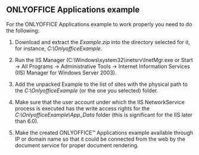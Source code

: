 ## ONLYOFFICE Applications example

For the ONLYOFFICE Applications example to work properly you need to do the following:

1. Download and extract the *Example.zip* into the directory selected for it, for instance, *C:\OnlyofficeExample*.

2. Run the IIS Manager (C:\Windows\system32\inetsrv\InetMgr.exe or Start -> All Programs -> Administrative Tools -> Internet Information Services (IIS) Manager for Windows Server 2003).

3. Add the unpacked Example to the list of sites with the physical path to the *C:\OnlyofficeExample* (or the one you selected) folder.

4. Make sure that the user account under which the IIS NetworkService process is executed has the write access rights for the *C:\OnlyofficeExample\App_Data* folder (this is significant for the IIS later than 6.0).

5. Make the created ONLYOFFICE™ Applications example available through IP or domain name so that it could be connected from the web by the document service for proper document rendering.
